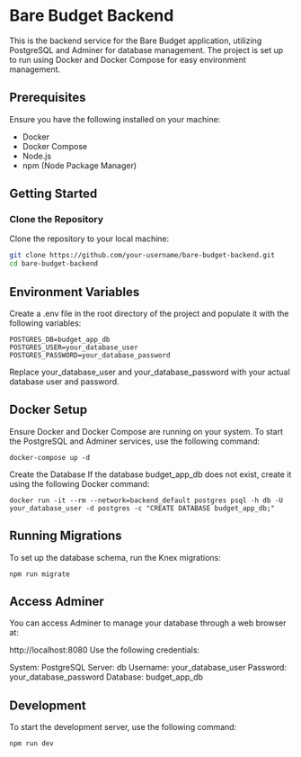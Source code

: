 # Bare Budget Backend

This is the backend service for the Bare Budget application, utilizing PostgreSQL and Adminer for database management. The project is set up to run using Docker and Docker Compose for easy environment management.

## Prerequisites

Ensure you have the following installed on your machine:

- Docker
- Docker Compose
- Node.js
- npm (Node Package Manager)

## Getting Started

### Clone the Repository

Clone the repository to your local machine:

```bash
git clone https://github.com/your-username/bare-budget-backend.git
cd bare-budget-backend
```

## Environment Variables
Create a .env file in the root directory of the project and populate it with the following variables:

```
POSTGRES_DB=budget_app_db
POSTGRES_USER=your_database_user
POSTGRES_PASSWORD=your_database_password
```

Replace your_database_user and your_database_password with your actual database user and password.

## Docker Setup

Ensure Docker and Docker Compose are running on your system. To start the PostgreSQL and Adminer services, use the following command:

```
docker-compose up -d
```

Create the Database
If the database budget_app_db does not exist, create it using the following Docker command:

```
docker run -it --rm --network=backend_default postgres psql -h db -U your_database_user -d postgres -c "CREATE DATABASE budget_app_db;"
```

## Running Migrations
To set up the database schema, run the Knex migrations:

```
npm run migrate
```

## Access Adminer
You can access Adminer to manage your database through a web browser at:

http://localhost:8080
Use the following credentials:

System: PostgreSQL
Server: db
Username: your_database_user
Password: your_database_password
Database: budget_app_db


## Development
To start the development server, use the following command:

```
npm run dev
```